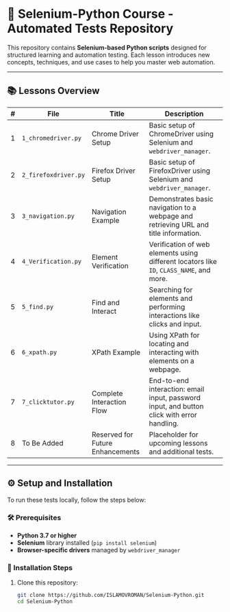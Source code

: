 # 🌟 Selenium-Python Course - Automated Tests Repository

This repository contains **Selenium-based Python scripts** designed for structured learning and automation testing. Each lesson introduces new concepts, techniques, and use cases to help you master web automation.

---

## 📚 Lessons Overview

| **#** | **File**                | **Title**                        | **Description**                                                                                |
|-------|-------------------------|----------------------------------|------------------------------------------------------------------------------------------------|
| 1     | `1_chromedriver.py`     | Chrome Driver Setup              | Basic setup of ChromeDriver using Selenium and `webdriver_manager`.                           |
| 2     | `2_firefoxdriver.py`    | Firefox Driver Setup             | Basic setup of FirefoxDriver using Selenium and `webdriver_manager`.                          |
| 3     | `3_navigation.py`       | Navigation Example               | Demonstrates basic navigation to a webpage and retrieving URL and title information.          |
| 4     | `4_Verification.py`     | Element Verification             | Verification of web elements using different locators like `ID`, `CLASS_NAME`, and more.      |
| 5     | `5_find.py`             | Find and Interact                | Searching for elements and performing interactions like clicks and input.                     |
| 6     | `6_xpath.py`            | XPath Example                    | Using XPath for locating and interacting with elements on a webpage.                          |
| 7     | `7_clicktutor.py`       | Complete Interaction Flow        | End-to-end interaction: email input, password input, and button click with error handling.    |
| 8     | To Be Added             | Reserved for Future Enhancements | Placeholder for upcoming lessons and additional tests.                                        |

---

## ⚙️ Setup and Installation

To run these tests locally, follow the steps below:

### 🛠 Prerequisites

- **Python 3.7 or higher**
- **Selenium** library installed (`pip install selenium`)
- **Browser-specific drivers** managed by `webdriver_manager`

### 🚀 Installation Steps

1. Clone this repository:
   ```bash
   git clone https://github.com/ISLAMOVROMAN/Selenium-Python.git
   cd Selenium-Python
